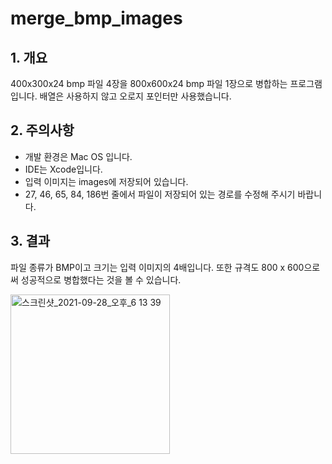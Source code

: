 # merge_bmp_images

## 1. 개요

400x300x24 bmp 파일 4장을 800x600x24 bmp 파일 1장으로 병합하는 프로그램입니다. 배열은 사용하지 않고 오로지 포인터만 사용했습니다.

## 2. 주의사항

- 개발 환경은 Mac OS 입니다.
- IDE는 Xcode입니다.
- 입력 이미지는 images에 저장되어 있습니다.
- 27, 46, 65, 84, 186번 줄에서 파일이 저장되어 있는 경로를 수정해 주시기 바랍니다.

## 3. 결과

파일 종류가 BMP이고 크기는 입력 이미지의 4배입니다. 또한 규격도 800 x 600으로써 성공적으로 병합했다는 것을 볼 수 있습니다.

<img width="255" alt="스크린샷_2021-09-28_오후_6 13 39" src="https://user-images.githubusercontent.com/75241500/135060961-7f11b408-5ff3-4688-b9b6-54af35cf5121.png">
